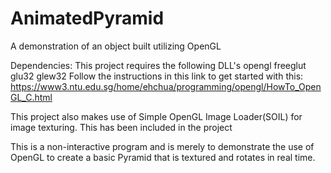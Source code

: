 # AnimatedPyramid
A demonstration of an object built utilizing OpenGL 


Dependencies:
  This project requires the following DLL's
           opengl
           freeglut
           glu32
           glew32
 Follow the instructions in this link to get started with this:
   https://www3.ntu.edu.sg/home/ehchua/programming/opengl/HowTo_OpenGL_C.html 
           
 This project also makes use of Simple OpenGL Image Loader(SOIL) for image texturing. This has been included in the project
 
 
 This is a non-interactive program and is merely to demonstrate the use of OpenGL to create a basic Pyramid that is textured and rotates in real time.
 
 
 
 
 
 
